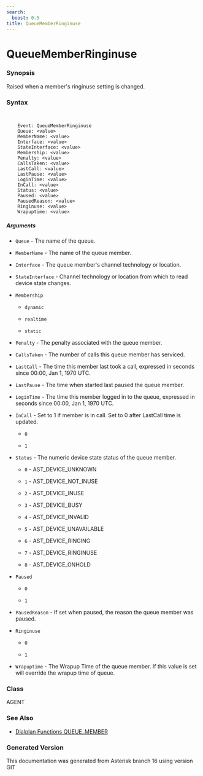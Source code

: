 ```yaml
---
search:
  boost: 0.5
title: QueueMemberRinginuse
---
```


# QueueMemberRinginuse

### Synopsis

Raised when a member's ringinuse setting is changed.

### Syntax


```


    Event: QueueMemberRinginuse
    Queue: <value>
    MemberName: <value>
    Interface: <value>
    StateInterface: <value>
    Membership: <value>
    Penalty: <value>
    CallsTaken: <value>
    LastCall: <value>
    LastPause: <value>
    LoginTime: <value>
    InCall: <value>
    Status: <value>
    Paused: <value>
    PausedReason: <value>
    Ringinuse: <value>
    Wrapuptime: <value>

```
##### Arguments


* `Queue` - The name of the queue.<br>

* `MemberName` - The name of the queue member.<br>

* `Interface` - The queue member's channel technology or location.<br>

* `StateInterface` - Channel technology or location from which to read device state changes.<br>

* `Membership`

    * `dynamic`

    * `realtime`

    * `static`

* `Penalty` - The penalty associated with the queue member.<br>

* `CallsTaken` - The number of calls this queue member has serviced.<br>

* `LastCall` - The time this member last took a call, expressed in seconds since 00:00, Jan 1, 1970 UTC.<br>

* `LastPause` - The time when started last paused the queue member.<br>

* `LoginTime` - The time this member logged in to the queue, expressed in seconds since 00:00, Jan 1, 1970 UTC.<br>

* `InCall` - Set to 1 if member is in call. Set to 0 after LastCall time is updated.<br>

    * `0`

    * `1`

* `Status` - The numeric device state status of the queue member.<br>

    * `0` - AST\_DEVICE\_UNKNOWN<br>

    * `1` - AST\_DEVICE\_NOT\_INUSE<br>

    * `2` - AST\_DEVICE\_INUSE<br>

    * `3` - AST\_DEVICE\_BUSY<br>

    * `4` - AST\_DEVICE\_INVALID<br>

    * `5` - AST\_DEVICE\_UNAVAILABLE<br>

    * `6` - AST\_DEVICE\_RINGING<br>

    * `7` - AST\_DEVICE\_RINGINUSE<br>

    * `8` - AST\_DEVICE\_ONHOLD<br>

* `Paused`

    * `0`

    * `1`

* `PausedReason` - If set when paused, the reason the queue member was paused.<br>

* `Ringinuse`

    * `0`

    * `1`

* `Wrapuptime` - The Wrapup Time of the queue member. If this value is set will override the wrapup time of queue.<br>

### Class

AGENT
### See Also

* [Dialplan Functions QUEUE_MEMBER](/Asterisk_16_Documentation/API_Documentation/Dialplan_Functions/QUEUE_MEMBER)


### Generated Version

This documentation was generated from Asterisk branch 16 using version GIT 